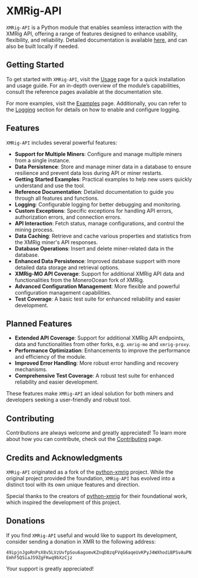 # XMRig-API

`XMRig-API` is a Python module that enables seamless interaction with the XMRig API, offering a range of features designed to enhance usability, flexibility, and reliability. Detailed documentation is available [here](https://hreikin.co.uk/xmrig-api/), and can also be built locally if needed.

## Getting Started

To get started with `XMRig-API`, visit the [Usage](usage.md) page for a quick installation and usage guide. For an in-depth overview of the module’s capabilities, consult the reference pages available at the documentation site.  

For more examples, visit the [Examples](examples.md) page. Additionally, you can refer to the [Logging](logger.md) section for details on how to enable and configure logging.

## Features

`XMRig-API` includes several powerful features:

- **Support for Multiple Miners**: Configure and manage multiple miners from a single instance.
- **Data Persistence**: Store and manage miner data in a database to ensure resilience and prevent data loss during API or miner restarts.
- **Getting Started Examples**: Practical examples to help new users quickly understand and use the tool.
- **Reference Documentation**: Detailed documentation to guide you through all features and functions.  
- **Logging**: Configurable logging for better debugging and monitoring.
- **Custom Exceptions**: Specific exceptions for handling API errors, authorization errors, and connection errors.
- **API Interaction**: Fetch status, manage configurations, and control the mining process.
- **Data Caching**: Retrieve and cache various properties and statistics from the XMRig miner's API responses.
- **Database Operations**: Insert and delete miner-related data in the database.
- **Enhanced Data Persistence**: Improved database support with more detailed data storage and retrieval options.
- **XMRig-MO API Coverage**: Support for additional XMRig API data and functionalities from the MoneroOcean fork of XMRig.
- **Advanced Configuration Management**: More flexible and powerful configuration management capabilities.
- **Test Coverage**: A basic test suite for enhanced reliability and easier development.

## Planned Features

- **Extended API Coverage**: Support for additional XMRig API endpoints, data and functionalities from other forks, e.g. `xmrig-mo` and `xmrig-proxy`.
- **Performance Optimization**: Enhancements to improve the performance and efficiency of the module.
- **Improved Error Handling**: More robust error handling and recovery mechanisms.
- **Comprehensive Test Coverage**: A robust test suite for enhanced reliability and easier development.

These features make `XMRig-API` an ideal solution for both miners and developers seeking a user-friendly and robust tool.

## Contributing

Contributions are always welcome and greatly appreciated! To learn more about how you can contribute, check out the [Contributing](CONTRIBUTING.md) page.  

## Credits and Acknowledgments

`XMRig-API` originated as a fork of the [python-xmrig](https://github.com/CoulterStutz/python-xmrig) project. While the original project provided the foundation, `XMRig-API` has evolved into a distinct tool with its own unique features and direction.  

Special thanks to the creators of [python-xmrig](https://github.com/CoulterStutz/python-xmrig) for their foundational work, which inspired the development of this project.  

## Donations

If you find `XMRig-API` useful and would like to support its development, consider sending a donation in XMR to the following address:  

`49ipjnJgoRnPsX8v5LVzUvfpSou6agomvKZnqD8zqFVqG6aqeUvKPyJ4WXhodiBPSvAuPNEmhF5QSiaJ59ZgFKwq9bXzCjz`  

Your support is greatly appreciated!

